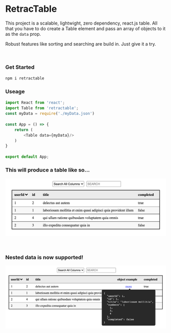 # RetracTable

This project is a scalable, lightwight, zero dependency, react.js table. All that you have to do create a Table element and pass an array of objects to it as the `data` prop.

Robust features like sorting and searching are build in. Just give it a try.

<br>

### Get Started
```sh
npm i retractable
```

### Useage
```js
import React from 'react';
import Table from 'retractable';
const myData = require('./myData.json')

const App = () => {
    return (
        <Table data={myData}/>
    )
}

export default App;
```

### This will produce a table like so...

![Eample](./public/example.png)

<br>

### Nested data is now supported!

![Eample](./public/objectExample.png)

